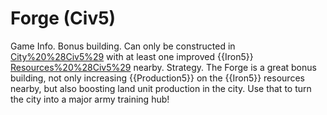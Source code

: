 # Forge (Civ5)

Game Info.
Bonus building. Can only be constructed in [City%20%28Civ5%29](cities) with at least one improved {{Iron5}} [Resources%20%28Civ5%29](resource) nearby.
Strategy.
The Forge is a great bonus building, not only increasing {{Production5}} on the {{Iron5}} resources nearby, but also boosting land unit production in the city. Use that to turn the city into a major army training hub!